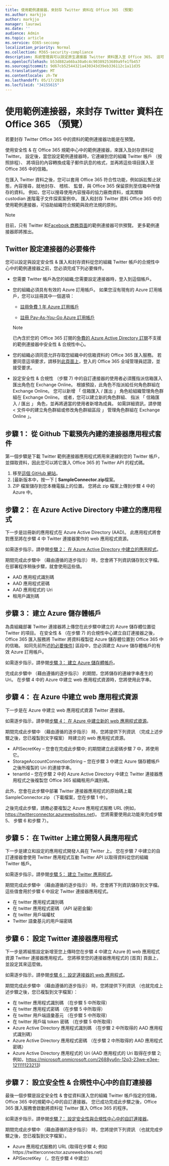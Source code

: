 ```yaml
---
title: 使用範例連接器，來封存 Twitter 資料在 Office 365 （預覽）
ms.author: markjjo
author: markjjo
manager: laurawi
ms.date: ''
audience: Admin
ms.topic: article
ms.service: O365-seccomp
localization_priority: Normal
ms.collection: M365-security-compliance
description: 系統管理員可以設定原生連接器 Twitter 資料匯入至 Office 365。 這可讓您封存在 Office 365 中的協力廠商資料來源中的資料，所以您可以使用合規性功能，例如合法持有、 內容搜尋和保留原則來管理貴組織的協力廠商資料的控管。
ms.openlocfilehash: b53d882a66ba30a0c4c90389253689a9fe1fb457
ms.sourcegitcommit: 9d67cb52544321a430343d39eb336112c1a11d35
ms.translationtype: MT
ms.contentlocale: zh-TW
ms.lasthandoff: 05/17/2019
ms.locfileid: "34155615"
---
```

# <a name="use-a-sample-connector-to-archive-twitter-data-in-office-365-preview"></a>使用範例連接器，來封存 Twitter 資料在 Office 365 （預覽）

若要封存 Twitter Office 365 中的資料的範例連接器功能是在預覽。

使用安全性 & 在 Office 365 規範中心中的範例連接器，來匯入及封存資料從 Twitter。 設定後，當您設定範例連接器時，它連線到您的組織 Twitter 帳戶 （按照排程）、 將項目的內容轉換成電子郵件訊息的格式，並再將這些項目匯入至 Office 365 中的信箱。

在匯入 Twitter 資料之後，您可以套用 Office 365 符合性功能，例如訴訟暫止狀態，內容搜尋，就地封存、 稽核、 監督，與 Office 365 保留原則至信箱中所儲存的資料。 例如，您可以搜尋使用內容搜尋的協力廠商資料，或其關聯 custodian 進階電子文件探索案例中。 匯入和封存 Twitter 資料 Office 365 中的使用範例連接器，可協助組織符合規範與政府法規的原則。

> [!NOTE]
> 目前，只有 Twitter 和[Facebook 商務頁面](archive-facebook-data-with-sample-connector.md)的範例連接器可供預覽。 更多範例連接器即將推出。


## <a name="prerequisites-for-setting-up-a-connector-for-twitter"></a>Twitter 設定連接器的必要條件

您可以設定與設定安全性 & 匯入和封存資料從您的組織 Twitter 帳戶的合規性中心中的範例連接器之前，您必須完成下列必要條件。 

- 您需要 Twitter 帳戶為您的組織;您需要設定連接器時，登入到這個帳戶。

- 您的組織必須具有有效的 Azure 訂用帳戶。 如果您沒有現有的 Azure 訂用帳戶，您可以註冊其中一個選項：

    - [註冊免費 1 年 Azure 訂用帳戶](https://azure.microsoft.com/free) 

    - [註冊 Pay-As-You-Go Azure 訂用帳戶](https://azure.microsoft.com/pricing/purchase-options/pay-as-you-go/)

    > [!NOTE]
    > 已內含於您的 Office 365 訂閱的[免費的 Azure Active Directory 訂閱](use-your-free-azure-ad-subscription-in-office-365.md)不支援的範例連接器中安全性 & 合規性中心。

- 您的組織必須同意允許存取您組織中的信箱資料的 Office 365 匯入服務。 若要同意這項要求，請移到[此頁面上](https://login.microsoftonline.com/common/oauth2/authorize?client_id=570d0bec-d001-4c4e-985e-3ab17fdc3073&response_type=code&redirect_uri=https://portal.azure.com/&nonce=1234&prompt=admin_consent)，登入的 Office 365 全域管理員認證，並接受要求。

- 設定安全性 & 合規性 （步驟 7) 中的自訂連接器的使用者必須獲指派信箱匯入匯出角色在 Exchange Online。 根據預設，此角色不指派給任何角色群組在 Exchange Online。 您可以新增 「 信箱匯入 / 匯出 」 角色給組織管理角色群組在 Exchange Online。 或者，您可以建立新的角色群組、 指派 「 信箱匯入 / 匯出 」 角色，並再將適當的使用者新增為成員。 如需詳細資訊，請參閱 < 文件中的<b0>建立角色群組</b0>或<b1>修改角色群組</b1>區段 」 管理角色群組在 Exchange Online 」。

## <a name="step-1-download-the-pre-built-connector-app-package-from-github"></a>步驟 1： 從 Github 下載預先內建的連接器應用程式套件

第一個步驟是下載 Twitter 範例連接器應用程式將用來連線到您的 Twitter 帳戶，並擷取資料，因此您可以將它匯入 Office 365 的 Twitter API 的程式碼。

1. 移至[這個 GitHub 網站](https://github.com/microsoft/m365-sample-twitter-connector-csharp-aspnet/releases)。 
2. [最新版本中，按一下 [ **SampleConnector.zip**檔案。
3. ZIP 檔案儲存到您本機電腦上的位置。 您將此 zip 檔案上傳到步驟 4 中的 Azure 中。

## <a name="step-2-create-an-app-in-azure-active-directory"></a>步驟 2： 在 Azure Active Directory 中建立的應用程式

下一步是註冊新的應用程式在 Azure Active Directory (AAD)。 此應用程式將會對應至將在步驟 4 中 Twitter 連接器實作的 web 應用程式資源。 

如需逐步指示，請參閱[步驟 2： 在 Azure Active Directory 中建立的應用程式](deploy-twitter-connector.md#step-2-create-an-app-in-azure-active-directory)。

期間完成此步驟中 （藉由遵循的逐步指示） 時，您會將下列資訊儲存到文字檔。 在部署程序稍後步驟，就會使用這些值。

- AAD 應用程式識別碼
- AAD 應用程式密碼
- AAD 應用程式的 Uri
- 租用戶識別碼

## <a name="step-3-create-an-azure-storage-account"></a>步驟 3： 建立 Azure 儲存體帳戶

為貴組織部署 Twitter 連接器將上傳您在此步驟中建立的 Azure 儲存體位置從 Twitter 的項目。 在安全性 & （在步驟 7) 的合規性中心建立自訂連接器之後，Office 365 匯入服務將 Twitter 將資料複製從 Azure 儲存體位置到 Office 365 中的信箱。 如同先前所述[的必要條件](#prerequisites-for-setting-up-a-connector-for-twitter)] 區段中，您必須建立 Azure 儲存體帳戶的有效 Azure 訂用帳戶。

如需逐步指示，請參閱[步驟 3： 建立 Azure 儲存體帳戶](deploy-twitter-connector.md#step-3-create-an-azure-storage-account)。

完成此步驟中 （藉由遵循的逐步指示） 的期間，您將儲存的連線字串產生的 Uri。 在步驟 4 中的 Azure 中建立 web 應用程式資源時，您將使用此字串。

## <a name="step-4-create-a-web-app-resource-in-azure"></a>步驟 4： 在 Azure 中建立 web 應用程式資源

下一步是在 Azure 中建立 web 應用程式資源 Twitter 連接器。 

如需逐步指示，請參閱[步驟 4： 在 Azure 中建立新的 web 應用程式資源](deploy-twitter-connector.md#step-4-create-a-new-web-app-resource-in-azure)。

期間完成此步驟中 （藉由遵循的逐步指示） 時，您將提供下列資訊 （完成上述步驟之後，您已複製到文字檔案） 時建立的 web 應用程式資源。

- APISecretKey – 您會在完成此步驟中; 的期間建立此密碼步驟 7 中，將使用它。
- StorageAccountConnectionString – 您在步驟 3 中建立 Azure 儲存體帳戶之後所複製的 Uri 的連接字串。
- tenantId – 您在步驟 2 中的 Azure Active Directory 中建立 Twitter 連接器應用程式之後複製您 Office 365 組織租用戶識別碼。

此外，您會在此步驟中部署 Twitter 連接器應用程式的原始碼上載 SampleConnector.zip （下載檔案，您在步驟 1 中）。

之後完成此步驟，請務必要複製之 Azure 應用程式服務 URL (例如， https://twitterconnector.azurewebsites.net)。 您將需要使用此功能來完成步驟 5、 步驟 6 和步驟 7）。

## <a name="step-5-create-developer-app-on-twitter"></a>步驟 5： 在 Twitter 上建立開發人員應用程式

下一步是建立和設定的應用程式開發人員在 Twitter 上。 您在步驟 7 中建立的自訂連接器會使用 Twitter 應用程式互動 Twitter API 以取得資料從您的組織 Twitter 帳戶。

如需逐步指示，請參閱[步驟 5： 建立 Twitter 應用程式](deploy-twitter-connector.md#step-5-create-the-twitter-app)。

期間完成此步驟中 （藉由遵循的逐步指示） 時，您會將下列資訊儲存到文字檔。 這些值會用於步驟 6 中設定 Twitter 連接器應用程式。

- 在 twitter 應用程式識別碼
- 在 twitter 應用程式密碼 （API 祕密金鑰）
- 在 twitter 用戶端權杖
- Twitter 語彙基元的用戶端密碼

## <a name="step-6-configure-the-twitter-connector-app"></a>步驟 6： 設定 Twitter 連接器應用程式

下一步是將組態設定新增至您上傳時您在步驟 4 中建立 Azure 的 web 應用程式資源 Twitter 連接器應用程式。 您將移至您的連接器應用程式的 [首頁] 頁面上，並設定其來這麼做。

如需逐步指示，請參閱[步驟 6： 設定連接器的 web 應用程式](deploy-twitter-connector.md#step-6-configure-the-connector-web-app)。

期間完成此步驟中 （藉由遵循的逐步指示） 時，您將提供下列資訊 （也就完成上述步驟之後，您已複製到文字檔案）：

- 在 twitter 應用程式識別碼 （在步驟 5 中所取得）
- 在 twitter 應用程式密碼 （在步驟 5 中所取得）
- 在 twitter 用戶端語彙基元 （在步驟 5 中所取得）
- 在 twitter 用戶端 token 密碼 （在步驟 5 中所取得）
- Azure Active Directory 應用程式識別碼 （在步驟 2 中所取得的 AAD 應用程式識別碼）
- Azure Active Directory 應用程式密碼 （在步驟 2 中所取得的 AAD 應用程式密碼）
- Azure Active Directory 應用程式的 Uri (AAD 應用程式的 Uri 取得在步驟 2; 例如，https://microsoft.onmicrosoft.com/2688yu6n-12q3-23we-e3ee-121111123213)

## <a name="step-7-set-up-a-custom-connector-in-the-security--compliance-center"></a>步驟 7： 設立安全性 & 合規性中心中的自訂連接器

最後一個步驟是設定安全性 & 會從資料匯入您的組織 Twitter 帳戶指定的信箱，Office 365 中的規範中心中的自訂連接器。 您已成功完成此步驟之後，Office 365 匯入服務會啟動將資料從 Twitter 匯入 Office 365 的程序。 

如需逐步指示，請參閱[步驟 7： 設定安全性與合規性中心中的自訂連接器](deploy-twitter-connector.md#step-7-set-up-a-custom-connector-in-the-security-and-compliance-center)。 

期間完成此步驟中 （藉由遵循的逐步指示） 時，您將提供下列資訊 （也就完成步驟之後，您已複製到文字檔案）。

- Azure 應用程式服務的 URL (取得在步驟 4; 例如https://twitterconnector.azurewebsites.net)
- APISecretKey （，您在步驟 4 中建立）
